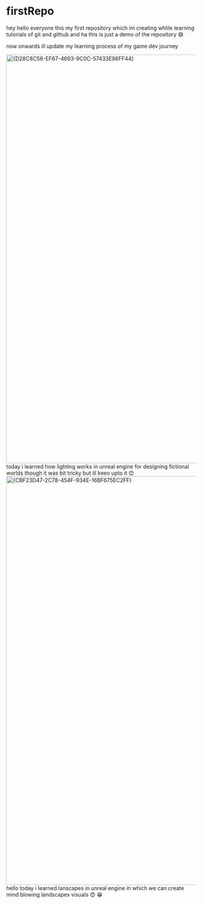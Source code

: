 # firstRepo
hey hello everyone this my first repository which im creating whlile learning tutorials of git and github 
and ha this is just a demo of the repository 😅

now onwards ill update my learning process of my game dev journey 

<img width="1920" height="1080" alt="{D28C8C56-EF67-4693-9C0C-57433E96FF44}" src="https://github.com/user-attachments/assets/3c6151a1-078d-40bb-9fa1-4d7992ca66f6" />
today i learned how lighting works in unreal engine for designing fictional worlds though it was bit tricky but ill keeo upto it 😊

<img width="1920" height="1080" alt="{CBF23D47-2C78-454F-934E-16BF675EC2FF}" src="https://github.com/user-attachments/assets/ce959c54-d68e-4833-afe6-281bfa82fdf7" />
hello today i learned lanscapes in unreal engine in which we can create mind blowing landscapes visuals 😍 😁
